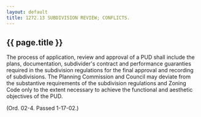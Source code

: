 ```yaml
---
layout: default 
title: 1272.13 SUBDIVISION REVIEW; CONFLICTS.
---
```


{{ page.title }}
----------------

The process of application, review and approval of a PUD shall include
the plans, documentation, subdivider's contract and performance
guaranties required in the subdivision regulations for the final
approval and recording of subdivisions. The Planning Commission and
Council may deviate from the substantive requirements of the subdivision
regulations and Zoning Code only to the extent necessary to achieve the
functional and aesthetic objectives of the PUD.

(Ord. 02-4. Passed 1-17-02.)

